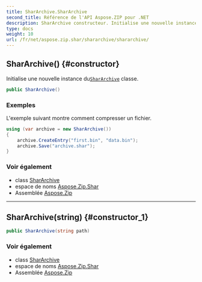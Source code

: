 ```yaml
---
title: SharArchive.SharArchive
second_title: Référence de l'API Aspose.ZIP pour .NET
description: SharArchive constructeur. Initialise une nouvelle instance duSharArchive classe.
type: docs
weight: 10
url: /fr/net/aspose.zip.shar/shararchive/shararchive/
---
```

## SharArchive() {#constructor}

Initialise une nouvelle instance du[`SharArchive`](../) classe.

```csharp
public SharArchive()
```

### Exemples

L'exemple suivant montre comment compresser un fichier.

```csharp
using (var archive = new SharArchive())
{
    archive.CreateEntry("first.bin", "data.bin");
    archive.Save("archive.shar");
}
```

### Voir également

* class [SharArchive](../)
* espace de noms [Aspose.Zip.Shar](../../shararchive/)
* Assemblée [Aspose.Zip](../../../)

---

## SharArchive(string) {#constructor_1}

```csharp
public SharArchive(string path)
```

### Voir également

* class [SharArchive](../)
* espace de noms [Aspose.Zip.Shar](../../shararchive/)
* Assemblée [Aspose.Zip](../../../)


